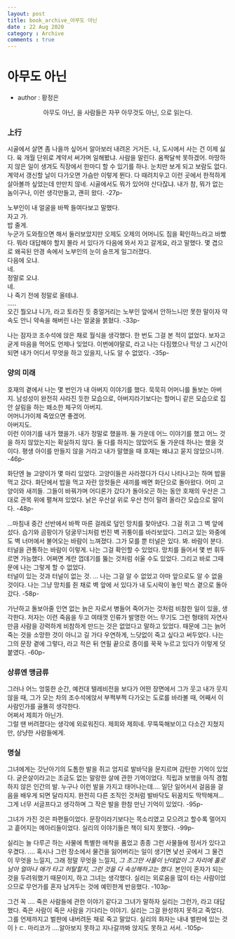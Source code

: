 ```yaml
---
layout: post
title: book_archive_아무도 아닌
date : 22 Aug 2020
category : Archive
comments : true
---
```

# 아무도 아닌 <br>
- author : 황정은

<center>
아무도 아닌, 을 사람들은 자꾸 아무것도 아닌, 으로 읽는다.
</center>

### 上行

시골에서 살면 좀 나을까 싶어서 알아보러 내려온 거거든. 나, 도시에서 사는 건 이제 싫다. 육 개월 단위로 계약서 써가며 일해봤냐. 사람을 말린다. 옴짝달싹 못하겠어. 마땅하지 않은 일이 생겨도 직장에서 한마디 할 수 있기를 하나. 눈치만 보게 되고 보람도 없다. 계약서 갱신할 날이 다가오면 가슴만 이렇게 뛴다. 다 때려치우고 이런 곳에서 한적하게 살아볼까 싶었는데 만만치 않네. 시골에서도 뭐가 있어야 산다잖냐. 내가 참, 뭐가 없는 놈이구나, 이런 생각만들고, 괜히 왔다.
 -27p-

노부인이 내 얼굴을 바짝 들여다보고 말했다.  
자고 가.  
밥 줄게.  
누군가 도와줬으면 해서 둘러보았지만 오제도 오제의 어머니도 짐을 확인하느라고 바빴다. 뭐라 대답해야 할지 몰라 서 있다가 다음에 와서 자고 갈게요, 라고 말했다. 몇 겹으로 왜곡된 안경 속에서 노부인의 눈이 슬프게 일그러졌다.  
다음에 오냐.  
네.  
정말로 오냐.  
네.  
나 죽기 전에 정말로 올테냐.  
.....  
오긴 뭘오냐 니가, 라고 토라진 듯 중얼거리는 노부인 앞에서 안하느니만 못한 말이자 약속도 안니 약속을 해버린 나는 얼굴을 붉혔다.
-33p-

나는 잠자코 조수석에 앉은 채로 월식을 생각했다. 한 번도 그걸 본 적이 없었다. 보자고 굳게 마음을 먹어도 언제나 잊었다. 이번에야말로, 라고 나는 다짐했으나 막상 그 시간이 되면 내가 어디서 무엇을 하고 있을지, 나도 알 수 없었다.
-35p-


### 양의 미래

호재의 곁에서 나는 몇 번인가 내 아버지 이야기를 했다. 묵묵히 어머니를 돌보는 아버지. 남성성이 완전히 사라진 듯한 모습으로, 아버지라기보다는 할머니 같은 모습으로 집안 살림을 하는 왜소한 체구의 아버지.   
어머니가이제 죽었으면 좋겠어.  
아버지도.  
이런 이야기를 내가 했을가. 내가 정말로 했을까. 둘 가운데 어느 이야기를 했고 어느 것을 하지 않았는지는 확실하지 않다. 둘 다를 하지는 않았어도 둘 가운데 하나는 했을 것이다. 평생 아이를 만들지 않을 거라고 내가 말했을 때 호재는 왜냐고 묻지 않았으니까.
-46p-

화단엔 늘 고양이가 몇 마리 있었다. 고양이들은 사라졌다가 다시 나타나고는 하며 밥을 먹고 갔다. 화단에서 밥을 먹고 자란 암컷들은 새끼를 배면 화단으로 돌아왔다. 어미 고양이와 새끼들. 그들이 바꿔가며 어디론가 갔다가 돌아오곤 하는 동안 호재의 우산은 그대로 관목 위에 펼쳐져 있었다. 낡은 우산살 위로 우산 천이 말려 올라간 모습으로 말이다.
-48p-

...마침내 중간 선반에서 바짝 마른 걸레로 덮인 망치를 찾아냈다. 그걸 쥐고 그 벽 앞에 섰다. 습기와 곰팡이가 덩굴무늬처럼 번진 벽 귀퉁이를 바라보았다. 그러고 있는 와중에도 벽 너머에서 불어오는 바람이 느껴졌다. 그가 모를 뿐 터널은 있다. 봐. 바람이 분다. 터널을 관통하는 바람이 이렇게. 나는 그걸 확인할 수 있었다. 망치를 들어서 몇 번 휘두르면 가능했다. 어쩌면 계란 껍데기를 뚫는 것처럼 쉬울 수도 있었다. 그리고 바로 그때문에 나는 그렇게 할 수 없었다.  
터널이 있는 것과 터널이 없는 것.
...
나는 그걸 알 수 없었고 아마 앞으로도 알 수 없을 것이다. 나는 그냥 망치를 쥔 채로 벽 앞에 서 있다가 내 도시락이 놓인 박스 곁으로 돌아갔다.
-58p-

가난하고 돌보아줄 인연 없는 늙은 자로서 병들어 죽어가는 것처럼 비참한 일이 있을, 생각한다. 저자는 이런 죽음을 두고 여태껏 인류가 발명한 어느 무기도 그런 형태의 자연사만큼 사람을 강력하게 비참하게 만드는 것은 없었다고 말하고 있었다. 때문에 그는 늙어 죽는 것을 소망한 것이 아니고 길 가다 우연하게, 느닷없이 죽고 싶다고 써두었다. 나는 그의 문장 곁에 그렇다, 라고 적은 뒤 연필 끝으로 종이를 꾹꾹 누르고 있다가 이렇게 덧붙였다.
-60p-


### 상류엔 맹금류
그러나 어느 엉뚱한 순간, 예컨대 텔레비전을 보다가 어떤 장면에서 그가 웃고 내가 웃지 않을 때, 그가 모는 차의 조수석에앉서 부쩍부쩍 다가오는 도로를 바라볼 때, 어째서 이 사람인가를 골똘히 생각한다.   
어쩌서 제희가 아닌가.  
그럴 땐 버려졌다는 생각에 외로워진다. 제희와 제희네. 무뚝뚝해보이고 다소간 지쳤지만, 상냥한 사람들에게.


### 명실
그녀에게는 갓난아기의 도톰한 발을 쥐고 엄지로 발바닥을 문지르며 감탄한 기억이 있었다. 굳은살이라고는 조금도 없는 말랑한 살에 관한 기억이었다. 직립과 보행을 아직 경험하지 않은 인간의 발. 누구나 이런 발을 가지고 태어나는데.... 일단 일어서서 걸음을 걸음을 배우게 되면 달라지지. 완전히 다른 조직인 것처럼 발바닥도 뒤꿈치도 딱딱해져... 그게 너무 서글프다고 생각하며 그 작은 발을 한참 만닌 기억이 있었다.
-95p-

그녀가 가진 것은 파편들이었다. 문장이라기보다는 목소리였고 모으려고 할수록 멀어지고 흩어지는 메아리들이었다. 실리의 이야기들은 책이 되지 못했다.
-99p-

실리는 늘 다루곤 하는 사물에 특별한 애착을 품었고 종종 그런 사물들에 정서가 있다고 우겼다. .... 혹시나 그런 장소에서 물건을 잃어버리는 일이 생기면 낯선 곳에서 그 물건이 무엇을 느낄지, 그래 정말 무엇을 느낄지, *그 조그만 사물이 난데없이 그 자리에 홀로 남아 얼마나 애가 타고 허탈할지, 그런 것을 다 속상해하고는 했다.* 본인이 혼자가 되는 것을 두려워했기 때문이지, 하고 그녀는 생각했다. 실리는 외로움을 많이 타는 사람이었으므로 무언가를 혼자 남겨두는 것에 예민한게 반응했다.
-103p-

그건 꼭 .... 죽은 사람들에 관한 이야기 같다고 그녀가 말하자 실리는 그런가, 라고 대답했다. 죽은 사람이 죽은 사람을 기다리는 이야기. 실리는 그걸 완성하지 못하고 죽었다. 그를 언제까지고 벌판에 내버려둔 채로 죽고 말았다. 실리의 화자는 내내 벌판에 있는 것이ㅏㄷ. 마리코가 ....알아보지 못하고 지나갈까봐 앉지도 못하고 서서.
-105p-

 
